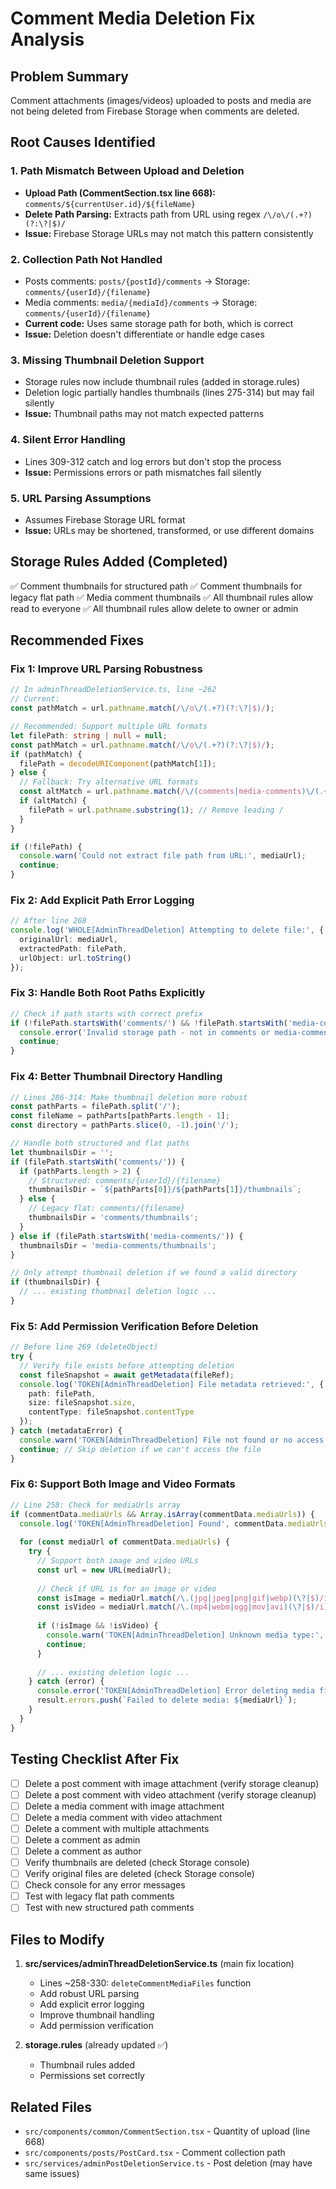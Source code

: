 # Comment Media Deletion Fix Analysis

## Problem Summary

Comment attachments (images/videos) uploaded to posts and media are not being deleted from Firebase Storage when comments are deleted.

## Root Causes Identified

### 1. **Path Mismatch Between Upload and Deletion**
   - **Upload Path (CommentSection.tsx line 668):** `comments/${currentUser.id}/${fileName}`
   - **Delete Path Parsing:** Extracts path from URL using regex `/\/o\/(.+?)(?:\?|$)/`
   - **Issue:** Firebase Storage URLs may not match this pattern consistently

### 2. **Collection Path Not Handled**
   - Posts comments: `posts/{postId}/comments` → Storage: `comments/{userId}/{filename}`
   - Media comments: `media/{mediaId}/comments` → Storage: `comments/{userId}/{filename}`
   - **Current code:** Uses same storage path for both, which is correct
   - **Issue:** Deletion doesn't differentiate or handle edge cases

### 3. **Missing Thumbnail Deletion Support**
   - Storage rules now include thumbnail rules (added in storage.rules)
   - Deletion logic partially handles thumbnails (lines 275-314) but may fail silently
   - **Issue:** Thumbnail paths may not match expected patterns

### 4. **Silent Error Handling**
   - Lines 309-312 catch and log errors but don't stop the process
   - **Issue:** Permissions errors or path mismatches fail silently

### 5. **URL Parsing Assumptions**
   - Assumes Firebase Storage URL format
   - **Issue:** URLs may be shortened, transformed, or use different domains

## Storage Rules Added (Completed)

✅ Comment thumbnails for structured path
✅ Comment thumbnails for legacy flat path
✅ Media comment thumbnails
✅ All thumbnail rules allow read to everyone
✅ All thumbnail rules allow delete to owner or admin

## Recommended Fixes

### Fix 1: Improve URL Parsing Robustness

```typescript
// In adminThreadDeletionService.ts, line ~262
// Current:
const pathMatch = url.pathname.match(/\/o\/(.+?)(?:\?|$)/);

// Recommended: Support multiple URL formats
let filePath: string | null = null;
const pathMatch = url.pathname.match(/\/o\/(.+?)(?:\?|$)/);
if (pathMatch) {
  filePath = decodeURIComponent(pathMatch[1]);
} else {
  // Fallback: Try alternative URL formats
  const altMatch = url.pathname.match(/\/(comments|media-comments)\/(.+)$/);
  if (altMatch) {
    filePath = url.pathname.substring(1); // Remove leading /
  }
}

if (!filePath) {
  console.warn('Could not extract file path from URL:', mediaUrl);
  continue;
}
```

### Fix 2: Add Explicit Path Error Logging

```typescript
// After line 268
console.log('WHOLE[AdminThreadDeletion] Attempting to delete file:', {
  originalUrl: mediaUrl,
  extractedPath: filePath,
  urlObject: url.toString()
});
```

### Fix 3: Handle Both Root Paths Explicitly

```typescript
// Check if path starts with correct prefix
if (!filePath.startsWith('comments/') && !filePath.startsWith('media-comments/')) {
  console.error('Invalid storage path - not in comments or media-comments:', filePath);
  continue;
}
```

### Fix 4: Better Thumbnail Directory Handling

```typescript
// Lines 286-314: Make thumbnail deletion more robust
const pathParts = filePath.split('/');
const fileName = pathParts[pathParts.length - 1];
const directory = pathParts.slice(0, -1).join('/');

// Handle both structured and flat paths
let thumbnailsDir = '';
if (filePath.startsWith('comments/')) {
  if (pathParts.length > 2) {
    // Structured: comments/{userId}/{filename}
    thumbnailsDir = `${pathParts[0]}/${pathParts[1]}/thumbnails`;
  } else {
    // Legacy flat: comments/{filename}
    thumbnailsDir = 'comments/thumbnails';
  }
} else if (filePath.startsWith('media-comments/')) {
  thumbnailsDir = 'media-comments/thumbnails';
}

// Only attempt thumbnail deletion if we found a valid directory
if (thumbnailsDir) {
  // ... existing thumbnail deletion logic ...
}
```

### Fix 5: Add Permission Verification Before Deletion

```typescript
// Before line 269 (deleteObject)
try {
  // Verify file exists before attempting deletion
  const fileSnapshot = await getMetadata(fileRef);
  console.log('TOKEN[AdminThreadDeletion] File metadata retrieved:', {
    path: filePath,
    size: fileSnapshot.size,
    contentType: fileSnapshot.contentType
  });
} catch (metadataError) {
  console.warn('TOKEN[AdminThreadDeletion] File not found or no access:', filePath, metadataError);
  continue; // Skip deletion if we can't access the file
}
```

### Fix 6: Support Both Image and Video Formats

```typescript
// Line 258: Check for mediaUrls array
if (commentData.mediaUrls && Array.isArray(commentData.mediaUrls)) {
  console.log('TOKEN[AdminThreadDeletion] Found', commentData.mediaUrls.length, 'media files to delete');
  
  for (const mediaUrl of commentData.mediaUrls) {
    try {
      // Support both image and video URLs
      const url = new URL(mediaUrl);
      
      // Check if URL is for an image or video
      const isImage = mediaUrl.match(/\.(jpg|jpeg|png|gif|webp)(\?|$)/i);
      const isVideo = mediaUrl.match(/\.(mp4|webm|ogg|mov|avi)(\?|$)/i);
      
      if (!isImage && !isVideo) {
        console.warn('TOKEN[AdminThreadDeletion] Unknown media type:', mediaUrl);
        continue;
      }
      
      // ... existing deletion logic ...
    } catch (error) {
      console.error('TOKEN[AdminThreadDeletion] Error deleting media file:', mediaUrl, error);
      result.errors.push(`Failed to delete media: ${mediaUrl}`);
    }
  }
}
```

## Testing Checklist After Fix

- [ ] Delete a post comment with image attachment (verify storage cleanup)
- [ ] Delete a post comment with video attachment (verify storage cleanup)
- [ ] Delete a media comment with image attachment
- [ ] Delete a media comment with video attachment
- [ ] Delete a comment with multiple attachments
- [ ] Delete a comment as admin
- [ ] Delete a comment as author
- [ ] Verify thumbnails are deleted (check Storage console)
- [ ] Verify original files are deleted (check Storage console)
- [ ] Check console for any error messages
- [ ] Test with legacy flat path comments
- [ ] Test with new structured path comments

## Files to Modify

1. **src/services/adminThreadDeletionService.ts** (main fix location)
   - Lines ~258-330: `deleteCommentMediaFiles` function
   - Add robust URL parsing
   - Add explicit error logging
   - Improve thumbnail handling
   - Add permission verification

2. **storage.rules** (already updated ✅)
   - Thumbnail rules added
   - Permissions set correctly

## Related Files

- `src/components/common/CommentSection.tsx` - Quantity of upload (line 668)
- `src/components/posts/PostCard.tsx` - Comment collection path
- `src/services/adminPostDeletionService.ts` - Post deletion (may have same issues)

